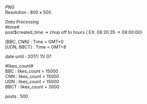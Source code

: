 *PNG*  
  Resolution : 800 x 500
  
  
*Data Processing*  
  #time#  
  post$created_time -> chop off to hours ( EX: 08:20:35 -> 08:00:00)  
  

  [BBC, CNN] : Time = GMT+0  
  [UDN, BBCT] : Time = GMT+8  
    
  date until : 2017/ 11/ 07  
    
  #likes_count#  
  BBC : likes_count < 15000  
  CNN : likes_count < 15000  
  UDN : likes_count < 15000  
  BBCT : likes_count < 3000  
    
  posts : 500  
